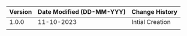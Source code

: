 | **Version** | **Date Modified (DD-MM-YYY)** | **Change History**                              |
|-------------|-------------------------------|-------------------------------------------------|
| 1.0.0       | 11-10-2023                    |Intial Creation		        |  
|             |                               |                                                 |
